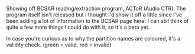 Showing off BCSAR reading/extraction program, ACToR (Audio CTR). The
program itself isn't released but I thought I'd show it off a little
since I've been adding a lot of information to the BCSAR page here. I
can still think of quite a few more things I could do with it, so it's a
beta yet.

In case you're curious as to why the partition names are coloured, it's
a validity check. (green = valid, red = invalid)